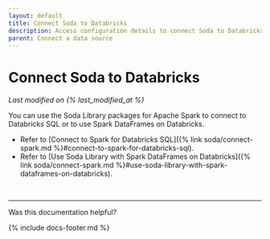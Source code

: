 ```yaml
---
layout: default
title: Connect Soda to Databricks
description: Access configuration details to connect Soda to Databricks using a Spark data source.
parent: Connect a data source
---
```


# Connect Soda to Databricks
*Last modified on {% last_modified_at %}*

You can use the Soda Library packages for Apache Spark to connect to Databricks SQL or to use Spark DataFrames on Databricks.

* Refer to [Connect to Spark for Databricks SQL]({% link soda/connect-spark.md %}#connect-to-spark-for-databricks-sql).
* Refer to [Use Soda Library with Spark DataFrames on Databricks]({% link soda/connect-spark.md %}#use-soda-library-with-spark-dataframes-on-databricks).

<br />

---

Was this documentation helpful?

<!-- LikeBtn.com BEGIN -->
<span class="likebtn-wrapper" data-theme="tick" data-i18n_like="Yes" data-ef_voting="grow" data-show_dislike_label="true" data-counter_zero_show="true" data-i18n_dislike="No"></span>
<script>(function(d,e,s){if(d.getElementById("likebtn_wjs"))return;a=d.createElement(e);m=d.getElementsByTagName(e)[0];a.async=1;a.id="likebtn_wjs";a.src=s;m.parentNode.insertBefore(a, m)})(document,"script","//w.likebtn.com/js/w/widget.js");</script>
<!-- LikeBtn.com END -->

{% include docs-footer.md %}